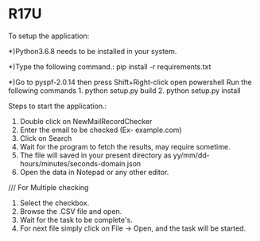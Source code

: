 # R17U
To setup the application:

*)Python3.6.8 needs to be installed in your system.

*)Type the following command.: pip install -r requirements.txt

*)Go to pyspf-2.0.14 then press Shift+Right-click open powershell
Run the following commands
	1.  python setup.py build
	2.  python setup.py install

Steps to start the application.:
1. Double click on NewMailRecordChecker
2. Enter the email to be checked (Ex- example.com)
3. Click on Search
4. Wait for the program to fetch the results, may require sometime.
5. The file will saved in your present directory as yy/mm/dd-hours/minutes/seconds-domain.json
6. Open the data in Notepad or any other editor. 

/// For Multiple checking
1. Select the checkbox.
2. Browse the .CSV file and open.
3. Wait for the task to be complete's.
4. For next file simply click on File -> Open, and the task will be started.
